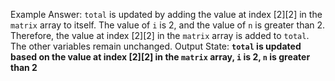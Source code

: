 Example Answer: 
`total` is updated by adding the value at index [2][2] in the `matrix` array to itself. The value of `i` is 2, and the value of `n` is greater than 2. Therefore, the value at index [2][2] in the `matrix` array is added to `total`. The other variables remain unchanged.
Output State: **`total` is updated based on the value at index [2][2] in the `matrix` array, `i` is 2, `n` is greater than 2**